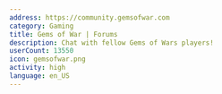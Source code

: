 ```yaml
---
address: https://community.gemsofwar.com
category: Gaming
title: Gems of War | Forums
description: Chat with fellow Gems of Wars players!
userCount: 13550
icon: gemsofwar.png
activity: high
language: en_US
---
```


